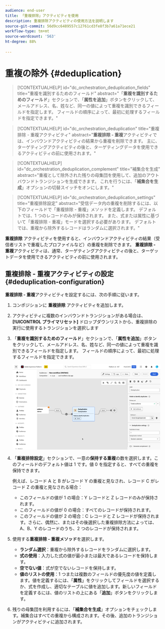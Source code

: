 ```yaml
---
audience: end-user
title: 「重複排除」アクティビティを使用
description: 重複排除アクティビティの使用方法を説明します
source-git-commit: 56d9cc6489557c12761cd3fe8f3b7a61a71ece21
workflow-type: tm+mt
source-wordcount: '563'
ht-degree: 88%

---
```



# 重複の除外 {#deduplication}

>[!CONTEXTUALHELP]
>id="dc_orchestration_deduplication_fields"
>title="重複を識別するためのフィールド"
>abstract="「**重複を識別するためのフィールド**」セクションで、「**属性を追加**」ボタンをクリックして、メールアドレス、名、姓など、同一の値によって重複を識別できるフィールドを指定します。 フィールドの順序によって、最初に処理するフィールドを指定できます。"

>[!CONTEXTUALHELP]
>id="dc_orchestration_deduplication"
>title="重複排除 - 重複アクティビティ"
>abstract="**重複排除 - 重複**&#x200B;アクティビティでは、インバウンドアクティビティの結果から重複を削除できます。 主に、ターゲティングアクティビティの後と、ターゲティングデータを使用できるアクティビティの前に使用されます。"

>[!CONTEXTUALHELP]
>id="dc_orchestration_deduplication_complement"
>title="補集合を生成"
>abstract="重複として除外された残りの母集団を使用して、追加のアウトバウンドトランジションを生成できます。 これを行うには、「**補集合を生成**」オプションの切替スイッチをオンにします。"

>[!CONTEXTUALHELP]
>id="dc_orchestration_deduplication_settings"
>title="重複排除設定"
>abstract="受信データ内の重複を削除するには、以下のフィールドで「重複排除 - 重複」メソッドを定義します。 デフォルトでは、1 つのレコードのみが保持されます。 また、式または属性に基づいて「重複排除 - 重複」モードを選択する必要があります。 デフォルトでは、重複から除外するレコードはランダムに選択されます。"

**重複排除** アクティビティを使用すると、インバウンドアクティビティの結果（受信者リストで重複したプロファイルなど）の重複を削除できます。 **重複排除 - 重複**&#x200B;アクティビティは、通常、ターゲティングアクティビティの後と、ターゲットデータを使用できるアクティビティの前に使用されます。

## 重複排除 - 重複アクティビティの設定{#deduplication-configuration}

**重複排除 - 重複**&#x200B;アクティビティを設定するには、次の手順に従います。

1. コンポジションに **重複排除** アクティビティを追加します。

1. アクティビティに複数のインバウンドトランジションがある場合は、**[!UICONTROL プライマリセット]** ドロップダウンリストから、重複排除の実行に使用するトランジションを選択します

1. 「**重複を識別するためのフィールド**」セクションで、「**属性を追加**」ボタンをクリックして、メールアドレス、名、姓など、同一の値によって重複を識別できるフィールドを指定します。 フィールドの順序によって、最初に処理するフィールドを指定できます。

   ![](../assets/deduplication.png)

1. 「**重複排除設定**」セクションで、一意の&#x200B;**保持する重複**&#x200B;の数を選択します。このフィールドのデフォルト値は 1 です。値 0 を指定すると、すべての重複を保持できます。

   例えば、レコード A と B がレコード Y の重複と見なされ、レコード C がレコード Z の重複と見なされる場合：

   * このフィールドの値が 1 の場合：Y レコードと Z レコードのみが保持されます。
   * このフィールドの値が 0 の場合：すべてのレコードが保持されます。
   * このフィールドの値が 2 の場合：C レコードと Z レコードが保持されます。さらに、偶然に、またはその後選択した重複排除方法によっては、A、B、Y のレコードのうち、2 つのレコードが保持されます。

1. 使用する&#x200B;**重複排除 - 重複メソッド**&#x200B;を選択します。

   * **ランダム選択**：重複から除外するレコードをランダムに選択します。
   * **式の使用**：入力した式の値が最小または最大であるレコードを保持します。
   * **空でない値**：式が空でないレコードを保持します。
   * **値のリストの使用**：1 つまたは複数のフィールドの優先度の値を定義します。値を定義するには、「**属性**」をクリックしてフィールドを選択するか、式を作成し、適切なテーブルに値を追加します。新しいフィールドを定義するには、値のリストの上にある「**追加**」ボタンをクリックします。

1. 残りの母集団を利用するには、「**補集合を生成**」オプションをチェックします。補集合はすべての重複から構成されます。その後、追加のトランジションがアクティビティに追加されます。

<!--
## Example{#deduplication-example}

In the following example, use a deduplication activity to exclude duplicates from the target before sending a delivery. The identified duplicated profiles are added to a dedicated audience that can be reused if necessary. Choose the **Email** address to identify the duplicates. Keep 1 entry and select the **Random** deduplication method.

![](../assets/workflow-deduplication-example.png)
-->
